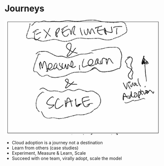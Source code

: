 # Journeys

![images/journeys.png](images/journeys.png)

* Cloud adoption is a journey not a destination
* Learn from others (case studies)
* Experiment, Measure & Learn, Scale
* Succeed with one team, virally adopt, scale the model
